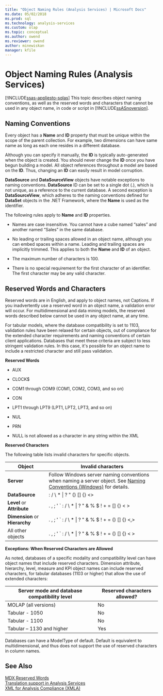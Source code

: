 ```yaml
---
title: "Object Naming Rules (Analysis Services) | Microsoft Docs"
ms.date: 05/02/2018
ms.prod: sql
ms.technology: analysis-services
ms.custom: olap
ms.topic: conceptual
ms.author: owend
ms.reviewer: owend
author: minewiskan
manager: kfile
---
```

# Object Naming Rules (Analysis Services)
[!INCLUDE[ssas-appliesto-sqlas](../../../includes/ssas-appliesto-sqlas.md)]
  This topic describes object naming conventions, as well as the reserved words and characters that cannot be used in any object name, in code or script in [!INCLUDE[ssASnoversion](../../../includes/ssasnoversion-md.md)].  
  
##  <a name="bkmk_Names"></a> Naming Conventions  
 Every object has a **Name** and **ID** property that must be unique within the scope of the parent collection. For example, two dimensions can have same name as long as each one resides in a different database.  
  
 Although you can specify it manually, the **ID** is typically auto-generated when the object is created. You should never change the **ID** once you have begun building a model. All object references throughout a model are based on the **ID**. Thus, changing an **ID** can easily result in model corruption.  
  
 **DataSource** and **DataSourceView** objects have notable exceptions to naming conventions. **DataSource** ID can be set to a single dot (.), which is not unique, as a reference to the current database. A second exception is **DataSourceView**, which adheres to the naming conventions defined for **DataSet** objects in the .NET Framework, where the **Name** is used as the identifier.  
  
 The following rules apply to **Name** and **ID** properties.  
  
-   Names are case insensitive. You cannot have a cube named “sales” and another named “Sales” in the same database.  
  
-   No leading or trailing spaces allowed in an object name, although you can embed spaces within a name. Leading and trailing spaces are implicitly trimmed. This applies to both the **Name** and **ID** of an object.  
  
-   The maximum number of characters is 100.  
  
-   There is no special requirement for the first character of an identifier. The first character may be any valid character.  
  
##  <a name="bkmk_reserved"></a> Reserved Words and Characters  
 Reserved words are in English, and apply to object names, not Captions. If you inadvertently use a reserved word in an object name, a validation error will occur. For multidimensional and data mining models, the reserved words described below cannot be used in any object name, at any time.  
  
 For tabular models, where the database compatibility is set to 1103, validation rules have been relaxed for certain objects, out of compliance for the extended character requirements and naming conventions of certain client applications. Databases that meet these criteria are subject to less stringent validation rules. In this case, it's possible for an object name to include a restricted character and still pass validation.  
  
 **Reserved Words**  
  
-   AUX  
  
-   CLOCK$  
  
-   COM1 through COM9 (COM1, COM2, COM3, and so on)  
  
-   CON  
  
-   LPT1 through LPT9 (LPT1, LPT2, LPT3, and so on)  
  
-   NUL  
  
-   PRN  
  
-   NULL is not allowed as a character in any string within the XML  
  
 **Reserved Characters**  
  
 The following table lists invalid characters for specific objects.  
  
|Object|Invalid characters|  
|------------|------------------------|  
|**Server**|Follow Windows server naming conventions when naming a server object. See [Naming Conventions (Windows)](/windows/desktop/DNS/naming-conventions) for details.|  
|**DataSource**|: / \ * &#124; ? " () [] {} <>|  
|**Level** or **Attribute**|. , ; ' ` : / \ * &#124; ? " & % $ ! + = [] {} < >|  
|**Dimension** or **Hierarchy**|. , ; ' ` : / \ * &#124; ? " & % $ ! + = () [] {} \<,>|  
|All other objects|. , ; ' ` : / \ * &#124; ? " & % $ ! + = () [] {} < >|  
  
 **Exceptions: When Reserved Characters are Allowed**  
  
 As noted, databases of a specific modality and compatibility level can have object names that include reserved characters. Dimension attribute, hierarchy, level, measure and KPI object names can include reserved characters, for tabular databases (1103 or higher) that allow the use of extended characters:  
  
|Server mode and database compatibility level|Reserved characters allowed?|  
|--------------------------------------------------|----------------------------------|  
|MOLAP (all versions)|No|  
|Tabular - 1050|No|  
|Tabular - 1100|No|  
|Tabular – 1130 and higher|Yes|  
  
 Databases can have a ModelType of default. Default is equivalent to multidimensional, and thus does not support the use of reserved characters in column names.  
  
## See Also  
 [MDX Reserved Words](../../../mdx/mdx-reserved-words.md)   
 [Translation support in Analysis Services](../../../analysis-services/translation-support-in-analysis-services.md)   
 [XML for Analysis Compliance &#40;XMLA&#41;](https://docs.microsoft.com/bi-reference/xmla/xml-for-analysis-compliance-xmla)  
  
  
